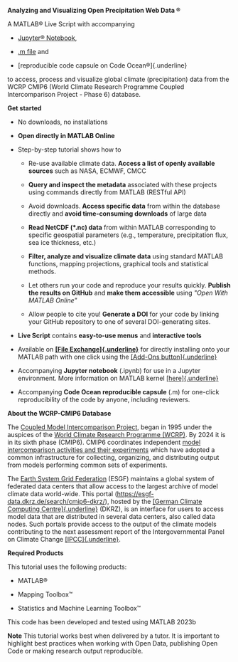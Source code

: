 **Analyzing and Visualizing Open Precipitation Web Data ®**

A MATLAB® Live Script with accompanying

-   [Jupyter®
    Notebook](https://insidelabs-git.mathworks.com/ww-edu-technical/coursework/Open-Precipitation-Data-MATLAB/-/blob/main/Analyzing_and_Visualizing_Open_Precipitation_Web_Data.ipynb?ref_type=heads),

-   [.m
    file](https://insidelabs-git.mathworks.com/ww-edu-technical/coursework/Open-Precipitation-Data-MATLAB/-/blob/main/Analyzing_and_Visualizing_Open_Precipitation_Web_Data_Script.m?ref_type=heads)
    and

-   [reproducible code capsule on Code Ocean®]{.underline}

to access, process and visualize global climate (precipitation) data
from the WCRP CMIP6 (World Climate Research Programme Coupled
Intercomparison Project - Phase 6) database.

**Get started**

-   No downloads, no installations

-   **Open directly in MATLAB Online**

-   Step-by-step tutorial shows how to

    -   Re-use available climate data. **Access a list of openly
        available sources** such as NASA, ECMWF, CMCC

    -   **Query and inspect the metadata** associated with these
        projects using commands directly from MATLAB (RESTful API)

    -   Avoid downloads. **Access specific data** from within the
        database directly and **avoid time-consuming downloads** of
        large data

    -   **Read NetCDF (\*.nc) data** from within MATLAB corresponding to
        specific geospatial parameters (e.g., temperature, precipitation
        flux, sea ice thickness, etc.)

    -   **Filter, analyze and visualize climate data** using standard
        MATLAB functions, mapping projections, graphical tools and
        statistical methods.

    -   Let others run your code and reproduce your results quickly.
        **Publish the results on GitHub** and **make them accessible**
        using *"Open With MATLAB Online"*

    -   Allow people to cite you! **Generate a DOI** for your code by
        linking your GitHub repository to one of several DOI-generating
        sites.

-   **Live Script** contains **easy-to-use menus** and **interactive
    tools**

-   Available on [**[File
    Exchange]{.underline}**](https://www.mathworks.com/matlabcentral/fileexchange/)
    for directly installing onto your MATLAB path with one click using
    the [[Add-Ons
    button]{.underline}](https://www.mathworks.com/help/matlab/matlab_env/get-add-ons.html)

-   Accompanying **Jupyter notebook** (.ipynb) for use in a Jupyter
    environment. More information on MATLAB kernel
    [[here]{.underline}](https://www.mathworks.com/products/reference-architectures/jupyter.html)

-   Accompanying **Code Ocean reproducible capsule** (.m) for one-click
    reproducibility of the code by anyone, including reviewers.

**About the WCRP-CMIP6 Database**

The [Coupled Model Intercomparison
Project](https://www.wcrp-climate.org/wgcm-cmip), began in 1995 under
the auspices of the [World Climate Research Programme
(WCRP)](https://www.wcrp-climate.org/about-wcrp/wcrp-overview). By 2024
it is in its sixth phase (CMIP6). CMIP6 coordinates independent [model
intercomparison activities and their
experiments](https://rawgit.com/WCRP-CMIP/CMIP6_CVs/master/src/CMIP6_experiment_id.html) which
have adopted a common infrastructure for collecting, organizing, and
distributing output from models performing common sets of experiments.

The [Earth System Grid Federation](http://esgf.llnl.gov/) (ESGF)
maintains a global system of federated data centers that allow access to
the largest archive of model climate data world-wide. This portal
(<https://esgf-data.dkrz.de/search/cmip6-dkrz/>), hosted by the [[German
Climate Computing
Centre]{.underline}](https://www.dkrz.de/?set_language=en&cl=en) (DKRZ),
is an interface for users to access model data that are distributed in
several data centers, also called data nodes. Such portals provide
access to the output of the climate models contributing to the next
assessment report of the Intergovernmental Panel on Climate
Change [[IPCC]{.underline}](http://www.ipcc.ch/).

**Required Products**

This tutorial uses the following products:

-   MATLAB®

-   Mapping Toolbox™

-   Statistics and Machine Learning Toolbox™

This code has been developed and tested using MATLAB 2023b

**Note** This tutorial works best when delivered by a tutor. It is
important to highlight best practices when working with Open Data,
publishing Open Code or making research output reproducible.
